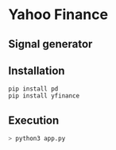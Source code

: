# Yahoo Finance 

## Signal generator

## Installation

```
pip install pd
pip install yfinance
```


## Execution

```sh
> python3 app.py
```